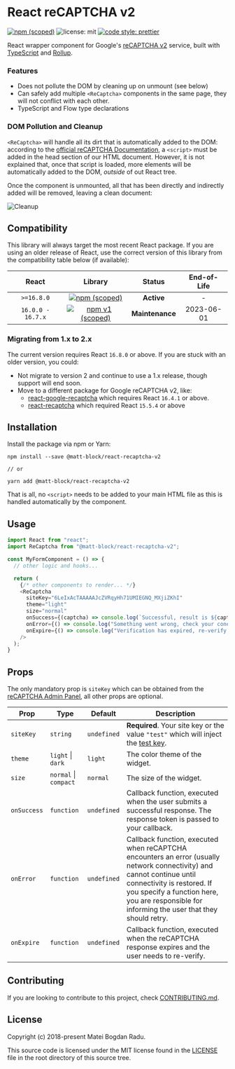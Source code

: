 # React reCAPTCHA v2

[![npm (scoped)][npm_shield]][npm]
![license: mit][license_shield] [![code style: prettier][prettier_shield]][prettier]

React wrapper component for Google's [reCAPTCHA v2][recaptcha_site] service,
built with [TypeScript][typescript] and [Rollup][rollup].

### Features

- Does not pollute the DOM by cleaning up on unmount (see below)
- Can safely add multiple `<ReCaptcha>` components in the same page, they
  will not conflict with each other.
- TypeScript and Flow type declarations

### DOM Pollution and Cleanup

`<ReCaptcha>` will handle all its dirt that is automatically added to the DOM:
according to the [official reCAPTCHA Documentation][recaptcha_docs], a
`<script>` must be added in the head section of our HTML document. However, it
is not explained that, once that script is loaded, more elements will be
automatically added to the DOM, _outside_ of out React tree.

Once the component is unmounted, all that has been directly and indirectly added
will be removed, leaving a clean document:

![Cleanup][cleanup_gif]

## Compatibility

This library will always target the most recent React package. If you are
using an older release of React, use the correct version of this library
from the compatibility table below (if available):

|       React       |                  Library                  |     Status      | End-of-Life |
| :---------------: | :---------------------------------------: | :-------------: | :---------: |
|    `>=16.8.0`     |    [![npm (scoped)][npm_shield]][npm]     |   **Active**    |      -      |
| `16.0.0 - 16.7.x` | [![npm v1 (scoped)][npm_1_shield]][npm_1] | **Maintenance** | 2023-06-01  |

### Migrating from 1.x to 2.x

The current version requires React `16.8.0` or above. If you are stuck with an older version, you could:

- Not migrate to version 2 and continue to use a 1.x release, though support will end soon.
- Move to a different package for Google reCAPTCHA v2, like:
  - [react-google-recaptcha][recaptcha_alternative_1] which requires React `16.4.1` or above.
  - [react-recaptcha][recaptcha_alternative_2] which required React `15.5.4` or above

## Installation

Install the package via npm or Yarn:

```
npm install --save @matt-block/react-recaptcha-v2

// or

yarn add @matt-block/react-recaptcha-v2
```

That is all, no `<script>` needs to be added to your main HTML file as this
is handled automatically by the component.

## Usage

```javascript
import React from "react";
import ReCaptcha from "@matt-block/react-recaptcha-v2";

const MyFormComponent = () => {
  // other logic and hooks...

  return (
    {/* other components to render... */}
    <ReCaptcha
      siteKey="6LeIxAcTAAAAAJcZVRqyHh71UMIEGNQ_MXjiZKhI"
      theme="light"
      size="normal"
      onSuccess={(captcha) => console.log(`Successful, result is ${captcha}`)}
      onError={() => console.log("Something went wrong, check your conenction")}
      onExpire={() => console.log("Verification has expired, re-verify.")}
    />
  );
}
```

## Props

The only mandatory prop is `siteKey` which can be obtained from the
[reCAPTCHA Admin Panel][recaptcha_admin], all other props are optional.

| Prop        | Type                  | Default     | Description                                                                                                                                                                                                                                          |
| ----------- | --------------------- | ----------- | ---------------------------------------------------------------------------------------------------------------------------------------------------------------------------------------------------------------------------------------------------- |
| `siteKey`   | `string`              | `undefined` | **Required**. Your site key or the value `"test"` which will inject the [test key][recaptcha_testkey].                                                                                                                                               |
| `theme`     | `light` \| `dark`     | `light`     | The color theme of the widget.                                                                                                                                                                                                                       |
| `size`      | `normal` \| `compact` | `normal`    | The size of the widget.                                                                                                                                                                                                                              |
| `onSuccess` | `function`            | `undefined` | Callback function, executed when the user submits a successful response. The response token is passed to your callback.                                                                                                                              |
| `onError`   | `function`            | `undefined` | Callback function, executed when reCAPTCHA encounters an error (usually network connectivity) and cannot continue until connectivity is restored. If you specify a function here, you are responsible for informing the user that they should retry. |
| `onExpire`  | `function`            | `undefined` | Callback function, executed when the reCAPTCHA response expires and the user needs to re-verify.                                                                                                                                                     |

## Contributing

If you are looking to contribute to this project, check [CONTRIBUTING.md][contributing].

## License

Copyright (c) 2018-present Matei Bogdan Radu.

This source code is licensed under the MIT license found in the
[LICENSE][license] file in the root directory of this source tree.

<!-- Sources -->

[license]: https://github.com/matei-radu/react-recaptcha-v2/blob/main/LICENSE
[license_shield]: https://img.shields.io/badge/license-MIT-blue.svg
[prettier_shield]: https://img.shields.io/badge/code_style-prettier-ff69b4.svg
[prettier]: https://github.com/prettier/prettier
[npm]: https://www.npmjs.com/package/@matt-block/react-recaptcha-v2
[npm_shield]: https://img.shields.io/npm/v/@matt-block/react-recaptcha-v2/latest
[npm_1]: https://www.npmjs.com/package/@matt-block/react-recaptcha-v2/v/1.0.9
[npm_1_shield]: https://img.shields.io/badge/npm-v1.0.9-blue
[recaptcha_admin]: https://www.google.com/recaptcha/admin
[recaptcha_docs]: https://developers.google.com/recaptcha/docs/display
[recaptcha_site]: https://developers.google.com/recaptcha/
[recaptcha_testkey]: https://developers.google.com/recaptcha/docs/faq#automated_test
[cleanup_gif]: https://raw.githubusercontent.com/matei-radu/react-recaptcha-v2/main/assets/cleanup.gif
[typescript]: http://www.typescriptlang.org/
[rollup]: https://rollupjs.org
[contributing]: https://github.com/matei-radu/react-recaptcha-v2/blob/main/CONTRIBUTING.md
[recaptcha_alternative_1]: https://github.com/dozoisch/react-google-recaptcha
[recaptcha_alternative_2]: https://github.com/appleboy/react-recaptcha
